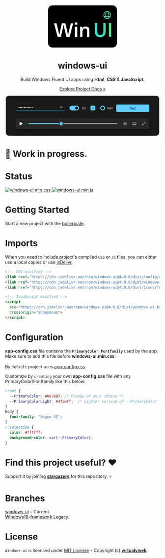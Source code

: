 <p align="center"> 
  <img src="src/assets/logo.png" width="224" />
</p>
<h1 align="center">windows-ui</h1>

<p align="center">Build Windows Fluent UI apps using <b>Html</b>, <b>CSS</b> & <b>JavaScript</b>.</p>
<p align="center"><a href="https://windows-ui.github.io/" target="_blank">Explore Project Docs »</a></p>



<meta name='keywords' content='Windows 10,Windows 11, FluentUI, html, css, js'>
<meta name='description' content='Build Windows Fluent UI apps using html, css & js'>
<meta name='author' content='Vivek Verma'>

<p align="center"><img src="src/assets/preview_header_dark.png" width="500" /></p>

# 🚧 Work in progress.

# Status
<p>
  <a href="https://github.com/virtualvivek/windows-ui/tree/main/dist/windows-ui-11.min.css">
    <img src="https://img.shields.io/github/size/virtualvivek/windows-ui/dist/windows-ui-11.min.css?style=flat-square&logo=css3&color=1572B6&label=windows-ui.min.css" alt="windows-ui.min.css" />
  </a>
  <a href="https://github.com/virtualvivek/windows-ui/tree/main/dist/windows-ui.min.js">
    <img src="https://img.shields.io/github/size/virtualvivek/windows-ui/dist/windows-ui.min.js?style=flat-square&logo=JavaScript&color=F7DF1E&label=windows-ui.min.js" alt="windows-ui.min.js" />
  </a>
</p>



<h1>Getting Started</h1>

Start a new project with the [boilerplate](https://github.com/virtualvivek/windows-ui/tree/master/boilerplate).

# Imports
When you need to include project's compiled `CSS` or `JS` files,
you can either use a local copies or use [jsDelivr](https://www.jsdelivr.com/).

```html
<!-- CSS minified -->
<link href="https://cdn.jsdelivr.net/npm/windows-ui@4.0.0/dist/config/app-config.css.css" rel="stylesheet" crossorigin="anonymous">
<link href="https://cdn.jsdelivr.net/npm/windows-ui@4.0.0/dist/windows-ui-11.min.css" rel="stylesheet" crossorigin="anonymous">
<link href="https://cdn.jsdelivr.net/npm/windows-ui@4.0.0/dist/icons/fonts/fonts.min.css" rel="stylesheet" crossorigin="anonymous">
```
```html
<!-- JavaScript minified -->
<script
  src="https://cdn.jsdelivr.net/npm/windows-ui@4.0.0/dist/windows-ui.bundle.min.js"
  crossorigin="anonymous">
</script>
```

# Configuration

**app-config.css** file contains the **`PrimaryColor`**, **`Fontfamily`** used by the app.<br/>
Make sure to add this file before **windows-ui.min.css**.<br/><br/>
By `default` project uses <a href="dist/config/app-config.css">app-config.css</a>.<br>

Customize by `creating` your own **app-config.css** file with any PrimaryColor/Fontfamily like this below:

  
```css
:root {
  --PrimaryColor: #0078D7; /* Change of your choice */
  --PrimaryColorLight: #47aeff;  /* Lighter version of --PrimaryColor for DarkMode */
}
body {
  font-family: "Segoe UI";
}
::selection {
  color: #ffffff;
  background-color: var(--PrimaryColor);
}
```


# Find this project useful? :heart:
Support it by joining [**stargazers**](https://github.com/virtualvivek/windows-ui/stargazers) for this repository. :star:

# Branches

[windows-ui](https://github.com/virtualvivek/windows-ui)  ‣ Current. <br/>
[Windows10-framework](https://github.com/virtualvivek/windows-ui/tree/Windows10-framework) Legacy.

# License

`Windows-ui` is licensed under [MIT License](https://github.com/virtualvivek/windows-ui/blob/master/LICENSE) ‣ 
Copyright (c) [**virtualvivek**](https://github.com/virtualvivek).
